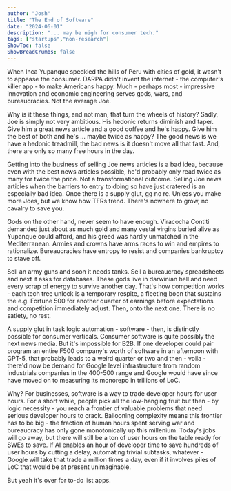 ```yaml
---
author: "Josh"
title: "The End of Software"
date: "2024-06-01"
description: "... may be nigh for consumer tech."
tags: ["startups","non-research"]
ShowToc: false
ShowBreadCrumbs: false
---
```


When Inca Yupanque speckled the hills of Peru with cities of gold, it wasn't to appease the consumer. DARPA didn't invent the internet - the computer's killer app - to make Americans happy. Much - perhaps most - impressive innovation and economic engineering serves gods, wars, and bureaucracies. Not the average Joe. 

Why is it these things, and not man, that turn the wheels of history? Sadly, Joe is simply not very ambitious. His hedonic returns diminish and taper. Give him a great news article and a good coffee and he's happy. Give him the best of both and he's ... maybe twice as happy? The good news is we have a hedonic treadmill, the bad news is it doesn't move all that fast. And, there are only so many free hours in the day. 

Getting into the business of selling Joe news articles is a bad idea, because even with the best news articles possible, he'd probably only read twice as many for twice the price. Not a transformational outcome. Selling Joe news articles when the barriers to entry to doing so have just cratered is an especially bad idea. Once there is a supply glut, gg no re. Unless you make more Joes, but we know how TFRs trend. There's nowhere to grow, no cavalry to save you.

Gods on the other hand, never seem to have enough. Viracocha Contiti demanded just about as much gold and many vestal virgins buried alive as Yupanque could afford, and his greed was hardly unmatched in the Mediterranean. Armies and crowns have arms races to win and empires to rationalize. Bureaucracies have entropy to resist and companies bankruptcy to stave off.

Sell an army guns and soon it needs tanks. Sell a bureaucracy spreadsheets and next it asks for databases. These gods live in darwinian hell and need every scrap of energy to survive another day. That's how competition works - each tech tree unlock is a temporary respite, a fleeting boon that sustains the e.g. Fortune 500 for another quarter of earnings before expectations and competition immediately adjust. Then, onto the next one. There is no satiety, no rest.

A supply glut in task logic automation - software - then, is distinctly possible for consumer verticals. Consumer software is quite possibly the next news media. But it's impossible for B2B. If one developer could pair program an entire F500 company's worth of software in an afternoon with GPT-5, that probably leads to a weird quarter or two and then - voila - there'd now be demand for Google level infrastructure from random industrials companies in the 400-500 range and Google would have since have moved on to measuring its monorepo in trillions of LoC. 

Why? For businesses, software is a way to trade developer hours for user hours. For a short while, people pick all the low-hanging fruit but then - by logic necessity - you reach a frontier of valuable problems that need serious developer hours to crack. Ballooning complexity means this frontier has to be big - the fraction of human hours spent serving war and bureaucracy has only gone monotonically up this millenium. Today's jobs will go away, but there will still be a ton of user hours on the table ready for SWEs to save. If AI enables an hour of developer time to save hundreds of user hours by cutting a delay, automating trivial subtasks, whatever - Google will take that trade a million times a day, even if it involves piles of LoC that would be at present unimaginable.

But yeah it's over for to-do list apps.
